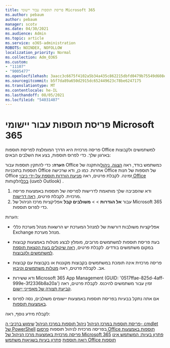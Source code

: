 ```yaml
---
title: פריסת תוספות עבור יישומי Microsoft 365
ms.author: pebaum
author: pebaum
manager: scotv
ms.date: 04/30/2021
ms.audience: Admin
ms.topic: article
ms.service: o365-administration
ROBOTS: NOINDEX, NOFOLLOW
localization_priority: Normal
ms.collection: Adm_O365
ms.custom:
- "11107"
- "9005477"
ms.openlocfilehash: 3aacc3c6675f4102a5b34a435c862215dbfd0479b75549d608ed3c91021ed3d7
ms.sourcegitcommit: b5f7da89a650d2915dc652449623c78be6247175
ms.translationtype: MT
ms.contentlocale: he-IL
ms.lasthandoff: 08/05/2021
ms.locfileid: "54031407"
---
```

# <a name="deploying-add-ins-for-microsoft-365-apps"></a>פריסת תוספות עבור יישומי Microsoft 365

פריסה מרכזית היא הדרך המומלצת לפריסת תוספות Office למשתמשים ולקבוצות בארגון שלך. כדי לפרוס תוספות, בצע את השלבים הבאים:

**הערה:** כדי להתקין תוספות עבור Office כמשתמש בודד, ראה [הצגה, ניהול](https://support.microsoft.com/topic/view-manage-and-install-add-ins-in-office-programs-16278816-1948-4028-91e5-76dca5380f8d)והתקנה של תוספות בתוכניות Office אחרות. כמו כן, ודא שרכישה Office של תוספות של חנות Office זמינה. לקבלת פרטים, ראה [מניעת הורדות תוספת על-ידי כיבוי Office בכל](https://docs.microsoft.com/microsoft-365/admin/manage/manage-addins-in-the-admin-center?view=o365-worldwide#prevent-add-in-downloads-by-turning-off-the-office-store-across-all-clients-except-outlook)הלקוחות (למעט Outlook) .

1. ודא שהסביבה שלך מותאמת לדרישות לפריסה של תוספות באמצעות פריסה מרכזית. לקבלת פרטים, [ראה דרישות](https://docs.microsoft.com/microsoft-365/admin/manage/centralized-deployment-of-add-ins?#requirements).
2. עבור **אל הגדרות**  >    >  **משולבים קבל** אפליקציות מרכז הניהול של Microsoft 365 כדי לפרוס תוספות. 

הערות: 

- אפליקציות משולבות דורשות של למנהל המערכת יש הרשאות מנהל מערכת כללי Exchange מנהל מערכת.

- בעת פריסת תוספות למשתמשים מרובים, מומלץ לבצע מטלות באמצעות קבוצות במקום משתמשים בודדים. לקבלת פרטים, [ראה שיקולים בעת הקצאת תוספת למשתמשים ולקבוצות](https://docs.microsoft.com/microsoft-365/admin/manage/manage-deployment-of-add-ins?view=o365-worldwide#considerations-when-assigning-an-add-in-to-users-and-groups).

- פריסה מרכזית אינה תומכת במשתמשים בקבוצות מקוננות או בקבוצות עם קבוצות אב. לקבלת פרטים, ראה [מטלות משתמשים וקיבוץ](https://docs.microsoft.com/microsoft-365/admin/manage/centralized-deployment-of-add-ins?view=o365-worldwide#user-and-group-assignments).

- ודא ששירות Microsoft 365 App Management (GUID: '0517ffae-825d-4aff-999e-3f2336b8a20a') זמין עבור משתמשים להיכנס. לקבלת פרטים, ראה [קביעת תצורה של מאפייני יישום](https://docs.microsoft.com/azure/active-directory/manage-apps/add-application-portal-configure#configure-app-properties).

- אם אתה נתקל בבעיות בפריסת תוספות באמצעות יישומים משולבים, נסה לפרוס [באמצעות תוספות](https://admin.microsoft.com/AdminPortal/Home?#/Settings/AddIns).

לקבלת מידע נוסף, ראה:

[פריסת תוספות במרכז הניהול](https://docs.microsoft.com/microsoft-365/admin/manage/manage-deployment-of-add-ins) 
 [ניהול תוספות במרכז הניהול](https://docs.microsoft.com/microsoft-365/admin/manage/manage-addins-in-the-admin-center) 
 [שימוש ברכיבי ה- cmdlet של PowerShell](https://docs.microsoft.com/microsoft-365/enterprise/use-the-centralized-deployment-powershell-cmdlets-to-manage-add-ins) בפריסה מרכזית לניהול תוספות 
 [פרסום Office תוספות באמצעות פריסה מרכזית באמצעות מרכז הניהול של Microsoft 365](https://docs.microsoft.com/office/dev/add-ins/publish/centralized-deployment#publish-an-office-add-in-via-centralized-deployment) 
 [פתרון בעיות: המשתמש אינו רואה תוספות](https://docs.microsoft.com/office365/troubleshoot/access-management/user-not-seeing-add-ins) 
 [פתרון בעיות בשגיאות משתמש Office תוספות](https://docs.microsoft.com/office/dev/add-ins/testing/testing-and-troubleshooting)